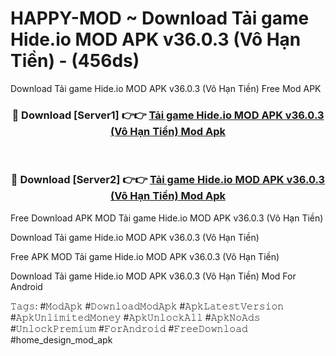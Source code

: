 # HAPPY-MOD ~ Download Tải game Hide.io MOD APK v36.0.3 (Vô Hạn Tiền) - (456ds)
Download Tải game Hide.io MOD APK v36.0.3 (Vô Hạn Tiền) Free Mod APK

<div align="center">
<h3>🔴 Download [Server1] 👉👉 <a href="https://apk-comot.site?title=Tải_game_Hide.io_MOD_APK_v36.0.3_(Vô_Hạn_Tiền)">Tải game Hide.io MOD APK v36.0.3 (Vô Hạn Tiền) Mod Apk</a></h3><br>

<h3>🔴 Download [Server2] 👉👉 <a href="https://apk-comot.site?title=Tải_game_Hide.io_MOD_APK_v36.0.3_(Vô_Hạn_Tiền)">Tải game Hide.io MOD APK v36.0.3 (Vô Hạn Tiền) Mod Apk</a></h3>
</div>


Free Download APK MOD Tải game Hide.io MOD APK v36.0.3 (Vô Hạn Tiền)

Download Tải game Hide.io MOD APK v36.0.3 (Vô Hạn Tiền) 

Free APK MOD Tải game Hide.io MOD APK v36.0.3 (Vô Hạn Tiền) 

Download Tải game Hide.io MOD APK v36.0.3 (Vô Hạn Tiền) Mod For Android

𝚃𝚊𝚐𝚜: #𝙼𝚘𝚍𝙰𝚙𝚔 #𝙳𝚘𝚠𝚗𝚕𝚘𝚊𝚍𝙼𝚘𝚍𝙰𝚙𝚔 #𝙰𝚙𝚔𝙻𝚊𝚝𝚎𝚜𝚝𝚅𝚎𝚛𝚜𝚒𝚘𝚗 #𝙰𝚙𝚔𝚄𝚗𝚕𝚒𝚖𝚒𝚝𝚎𝚍𝙼𝚘𝚗𝚎𝚢 #𝙰𝚙𝚔𝚄𝚗𝚕𝚘𝚌𝚔𝙰𝚕𝚕 #𝙰𝚙𝚔𝙽𝚘𝙰𝚍𝚜 #𝚄𝚗𝚕𝚘𝚌𝚔𝙿𝚛𝚎𝚖𝚒𝚞𝚖 #𝙵𝚘𝚛𝙰𝚗𝚍𝚛𝚘𝚒𝚍 #𝙵𝚛𝚎𝚎𝙳𝚘𝚠𝚗𝚕𝚘𝚊𝚍 #home_design_mod_apk